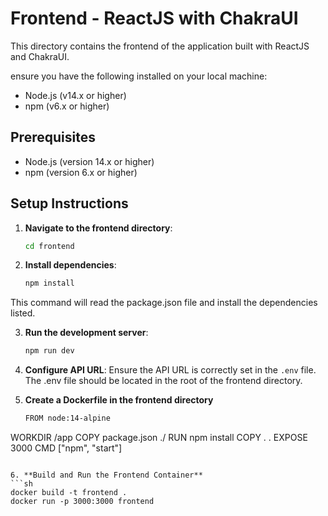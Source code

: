 # Frontend - ReactJS with ChakraUI

This directory contains the frontend of the application built with ReactJS and ChakraUI.

<p id="description"> ensure you have the following installed on your local machine:

- Node.js (v14.x or higher)
- npm (v6.x or higher)
    
## Prerequisites

- Node.js (version 14.x or higher)
- npm (version 6.x or higher)

## Setup Instructions

1. **Navigate to the frontend directory**:
    ```sh
    cd frontend
    ```

2. **Install dependencies**:
    ```sh
    npm install
    ```

This command will read the package.json file and install the dependencies listed.

3. **Run the development server**:
    ```sh
    npm run dev
    ```

4. **Configure API URL**:
   Ensure the API URL is correctly set in the `.env` file. The .env file should be located in the root of the frontend directory.

5. **Create a Dockerfile in the frontend directory**
   ```sh
   FROM node:14-alpine
WORKDIR /app
COPY package.json ./
RUN npm install
COPY . .
EXPOSE 3000
CMD ["npm", "start"]
```

6. **Build and Run the Frontend Container**
```sh
docker build -t frontend .
docker run -p 3000:3000 frontend
```


